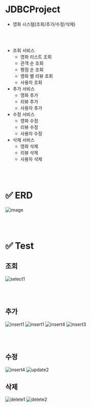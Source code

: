 ﻿# JDBCProject

- 영화 시스템(조회/추가/수정/삭제)

<br></br>
- 조회 서비스
    - 영화 리스트 조회
    - 관객 순 조회
    - 평점 순 조회
    - 영화 별 리뷰 조회
    - 사용자 조회
- 추가 서비스
    - 영화 추가
    - 리뷰 추가
    - 사용자 추가
- 수정 서비스
    - 영화 수정
    - 리뷰 수정
    - 사용자 수정
- 삭제 서비스
    - 영화 삭제
    - 리뷰 삭제
    - 사용자 삭제
 

<br>
</br>

# ✅ ERD

![image](https://github.com/user-attachments/assets/58961060-9c20-47b2-85ee-98f0d1ccb8eb)


<br>
</br>

# ✅ Test

## 조회
![select1](https://github.com/user-attachments/assets/63c9ca1d-0d69-4ead-ba44-ed5823e3af7b)

<br>
</br>

## 추가
![insert1](https://github.com/user-attachments/assets/1ee3d7c1-4318-4eb9-9be7-22b1eb36873b)
![insert1](https://github.com/user-attachments/assets/d6339a53-41b0-41d6-9ee7-aa5ae93125fb)
![insert4](https://github.com/user-attachments/assets/b2340883-735d-4f84-af56-cdb0d926089a)
![insert3](https://github.com/user-attachments/assets/02de7d96-46dd-49f8-9540-52362dec106c)

<br>
</br>

## 수정

![insert4](https://github.com/user-attachments/assets/b2340883-735d-4f84-af56-cdb0d926089a)
![update2](https://github.com/user-attachments/assets/4c758f2d-4899-475b-8803-82dc162de047)


## 삭제

![delete1](https://github.com/user-attachments/assets/86cb3041-c1e6-43b1-9953-6194d115f922)
![delete2](https://github.com/user-attachments/assets/7d3a63b0-5d63-409a-9f29-b3d4e60a3286)

